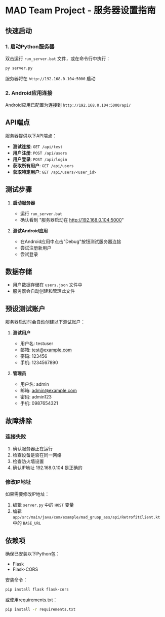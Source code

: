 # MAD Team Project - 服务器设置指南

## 快速启动

### 1. 启动Python服务器
双击运行 `run_server.bat` 文件，或在命令行中执行：
```bash
py server.py
```

服务器将在 `http://192.168.0.104:5000` 启动

### 2. Android应用连接
Android应用已配置为连接到 `http://192.168.0.104:5000/api/`

## API端点

服务器提供以下API端点：

- **测试连接**: `GET /api/test`
- **用户注册**: `POST /api/users`
- **用户登录**: `POST /api/login`
- **获取所有用户**: `GET /api/users`
- **获取特定用户**: `GET /api/users/<user_id>`

## 测试步骤

1. **启动服务器**
   - 运行 `run_server.bat`
   - 确认看到 "服务器启动在 http://192.168.0.104:5000"

2. **测试Android应用**
   - 在Android应用中点击"Debug"按钮测试服务器连接
   - 尝试注册新用户
   - 尝试登录

## 数据存储

- 用户数据存储在 `users.json` 文件中
- 服务器会自动创建和管理此文件

## 预设测试账户

服务器启动时会自动创建以下测试账户：

1. **测试用户**
   - 用户名: testuser
   - 邮箱: test@example.com
   - 密码: 123456
   - 手机: 1234567890

2. **管理员**
   - 用户名: admin
   - 邮箱: admin@example.com
   - 密码: admin123
   - 手机: 0987654321

## 故障排除

### 连接失败
1. 确认服务器正在运行
2. 检查设备是否在同一网络
3. 检查防火墙设置
4. 确认IP地址 192.168.0.104 是正确的

### 修改IP地址
如果需要修改IP地址：
1. 编辑 `server.py` 中的 `HOST` 变量
2. 编辑 `app/src/main/java/com/example/mad_gruop_ass/api/RetrofitClient.kt` 中的 `BASE_URL`

## 依赖项

确保已安装以下Python包：
- Flask
- Flask-CORS

安装命令：
```bash
pip install flask flask-cors
```

或使用requirements.txt：
```bash
pip install -r requirements.txt
``` 
